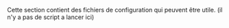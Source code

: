 Cette section contient des fichiers de configuration qui peuvent être utile. 
(il n'y a pas de script a lancer ici)

